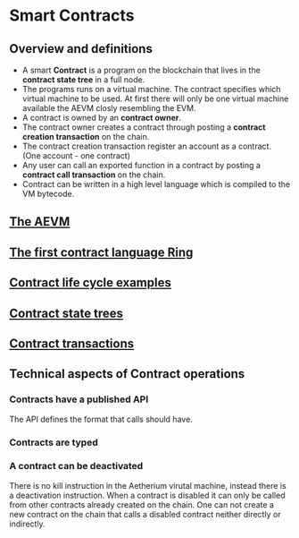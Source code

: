 # Smart Contracts

## Overview and definitions

- A smart **Contract** is a program on the blockchain that lives in the **contract state tree** in a full node.
- The programs runs on a virtual machine. The contract specifies which virtual machine to be used.
  At first there will only be one virtual machine available the AEVM closly resembling the EVM.
- A contract is owned by an **contract owner**.
- The contract owner creates a contract through posting a **contract creation transaction** on the chain.
- The contract creation transaction register an account as a contract. (One account - one contract)
- Any user can call an exported function in a contract by posting a  **contract call transaction** on the chain.
- Contract can be written in a high level language which is compiled to the VM bytecode.

## [The AEVM](./aevm.md)

## [The first contract language Ring](./ring.md)

## [Contract life cycle examples](./contract_life_cycle.md)

## [Contract state trees](./contract_state_tree.md)

## [Contract transactions](./contract_transactions.md)

## Technical aspects of Contract operations

### Contracts have a published API

The API defines the format that calls should have.

### Contracts are typed


### A contract can be deactivated

There is no kill instruction in the Aetherium virutal machine, instead there is a deactivation instruction.
When a contract is disabled it can only be called from other contracts already created on the chain.
One can not create a new contract on the chain that calls a disabled contract neither directly or indirectly.
